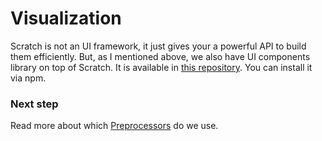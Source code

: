 # Visualization 

Scratch is not an UI framework, it just gives your a powerful API to build them efficiently. But, as I mentioned above, we also have UI components library on top of Scratch. It is available in [this repository](https://github.com/scratch-css/ui). You can install it via npm.


### Next step
Read more about which [Preprocessors](preprocessors.html) do we use.
